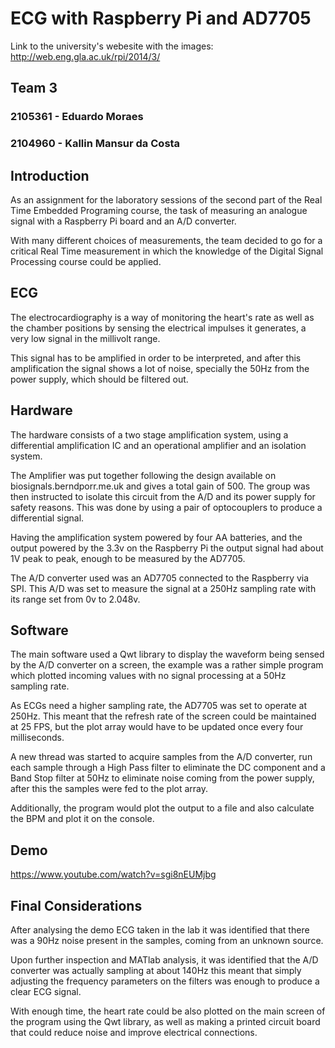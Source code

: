 # ECG with Raspberry Pi and AD7705
Link to the university's webesite with the images: http://web.eng.gla.ac.uk/rpi/2014/3/
## Team 3
### 2105361 - Eduardo Moraes

### 2104960 - Kallin Mansur da Costa

## Introduction
As an assignment for the laboratory sessions of the second part of the Real Time Embedded Programing course, the task of measuring an analogue signal with a Raspberry Pi board and an A/D converter.

With many different choices of measurements, the team decided to go for a critical Real Time measurement in which the knowledge of the Digital Signal Processing course could be applied.

## ECG
The electrocardiography is a way of monitoring the heart's rate as well as the chamber positions by sensing the electrical impulses it generates, a very low signal in the millivolt range.

This signal has to be amplified in order to be interpreted, and after this amplification the signal shows a lot of noise, specially the 50Hz from the power supply, which should be filtered out.

## Hardware
The hardware consists of a two stage amplification system, using a differential amplification IC and an operational amplifier and an isolation system.

 

The Amplifier was put together following the design available on biosignals.berndporr.me.uk and gives a total gain of 500. The group was then instructed to isolate this circuit from the A/D and its power supply for safety reasons. This was done by using a pair of optocouplers to produce a differential signal.

 

Having the amplification system powered by four AA batteries, and the output powered by the 3.3v on the Raspberry Pi the output signal had about 1V peak to peak, enough to be measured by the AD7705.

The A/D converter used was an AD7705 connected to the Raspberry via SPI. This A/D was set to measure the signal at a 250Hz sampling rate with its range set from 0v to 2.048v.

## Software
The main software used a Qwt library to display the waveform being sensed by the A/D converter on a screen, the example was a rather simple program which plotted incoming values with no signal processing at a 50Hz sampling rate.

As ECGs need a higher sampling rate, the AD7705 was set to operate at 250Hz. This meant that the refresh rate of the screen could be maintained at 25 FPS, but the plot array would have to be updated once every four milliseconds.

A new thread was started to acquire samples from the A/D converter, run each sample through a High Pass filter to eliminate the DC component and a Band Stop filter at 50Hz to eliminate noise coming from the power supply, after this the samples were fed to the plot array.

Additionally, the program would plot the output to a file and also calculate the BPM and plot it on the console.

## Demo
 https://www.youtube.com/watch?v=sgi8nEUMjbg





## Final Considerations
After analysing the demo ECG taken in the lab it was identified that there was a 90Hz noise present in the samples, coming from an unknown source.

Upon further inspection and MATlab analysis, it was identified that the A/D converter was actually sampling at about 140Hz this meant that simply adjusting the frequency parameters on the filters was enough to produce a clear ECG signal.








With enough time, the heart rate could be also plotted on the main screen of the program using the Qwt library, as well as making a printed circuit board that could reduce noise and improve electrical connections.
